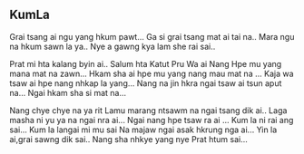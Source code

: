 ## KumLa

Grai tsang ai ngu yang hkum pawt...
Ga si grai tsang mat ai tai na..
Mara ngu na hkum sawn la ya..
Nye a gawng kya lam she rai sai..

Prat mi hta kalang byin ai..
Salum hta Katut Pru Wa ai
Nang Hpe mu yang mana mat na zawn...
Hkam sha ai hpe mu yang nang mau mat na ...
Kaja wa tsaw ai hpe nang nhkap la yang...
Nang na jin hkra ngai tsaw ai tsun aput na...
Ngai hkam sha si mat na...

Nang chye chye na ya rit
Lamu marang ntsawm na ngai tsang dik ai..
Laga masha ni yu ya na ngai nra ai...
Ngai nang hpe tsaw ra ai ...
Kum la ni rai ang sai...
Kum la langai mi mu sai
Na majaw ngai asak hkrung nga ai...
Yin la ai,grai sawng dik sai..
Nang sha nhkye yang nye
Prat htum sai...
